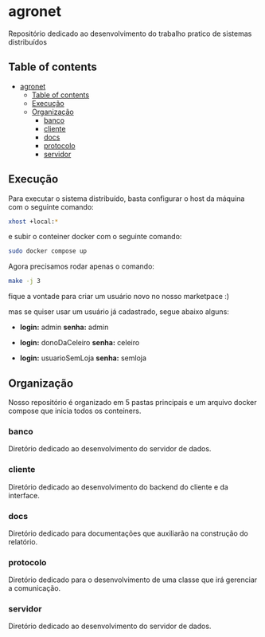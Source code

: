 # agronet

Repositório dedicado ao desenvolvimento do trabalho pratico de sistemas distribuídos

## Table of contents

- [agronet](#agronet)
  - [Table of contents](#table-of-contents)
  - [Execução](#execução)
  - [Organização](#organização)
    - [banco](#banco)
    - [cliente](#cliente)
    - [docs](#docs)
    - [protocolo](#protocolo)
    - [servidor](#servidor)

## Execução

Para executar o sistema distribuído, basta configurar o host da máquina com o seguinte comando:

```bash
xhost +local:*
```

e subir o conteiner docker com o seguinte comando:

```bash
sudo docker compose up
```

Agora precisamos rodar apenas o comando:

```bash
make -j 3
```

fique a vontade para criar um usuário novo no nosso marketpace :)

mas se quiser usar um usuário já cadastrado, segue abaixo alguns:

- **login:** admin **senha:** admin

- **login:** donoDaCeleiro **senha:** celeiro

- **login:** usuarioSemLoja **senha:** semloja

## Organização

Nosso repositório é organizado em 5 pastas principais e um arquivo docker compose que inicia todos os conteiners.

### banco

Diretório dedicado ao desenvolvimento do servidor de dados.

### cliente

Diretório dedicado ao desenvolvimento do backend do cliente e da interface.

### docs

Diretório dedicado para documentações que auxiliarão na construção do relatório.

### protocolo

Diretório dedicado para o desenvolvimento de uma classe que irá gerenciar a comunicação.

### servidor

Diretório dedicado ao desenvolvimento do servidor de dados.
